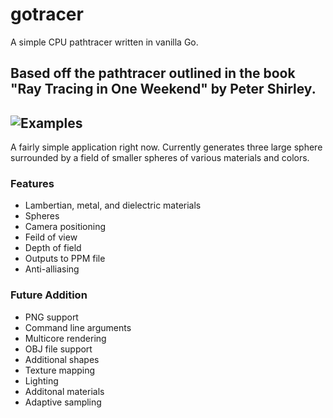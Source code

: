 # gotracer
A simple CPU pathtracer written in vanilla Go.


Based off the pathtracer outlined in the book "Ray Tracing in One Weekend" by Peter Shirley.
---
![Examples](http://i.imgur.com/38ffKq3.png)
---
A fairly simple application right now. Currently generates three large sphere surrounded by a field of smaller spheres of
various materials and colors. 

### Features
* Lambertian, metal, and dielectric materials
* Spheres
* Camera positioning
* Feild of view
* Depth of field
* Outputs to PPM file
* Anti-alliasing

### Future Addition
* PNG support
* Command line arguments
* Multicore rendering
* OBJ file support
* Additional shapes
* Texture mapping
* Lighting
* Additonal materials
* Adaptive sampling
